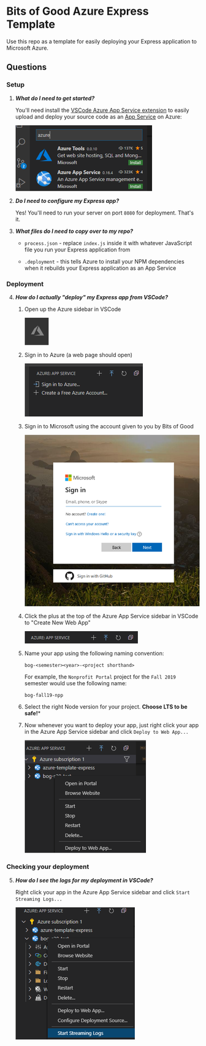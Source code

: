 # Bits of Good Azure Express Template

Use this repo as a template for easily deploying your Express application to Microsoft Azure.

## Questions

### Setup

1. ***What do I need to get started?***

    You'll need install the [VSCode Azure App Service extension](https://marketplace.visualstudio.com/items?itemName=ms-azuretools.vscode-azureappservice) to easily upload and deploy your source code as an [App Service](https://docs.microsoft.com/en-us/azure/app-service/) on Azure:

    ![Azure App Service package](images/azure_package.png)

2. ***Do I need to configure my Express app?***

    Yes! You'll need to run your server on port `8080` for deployment. That's it.

3. ***What files do I need to copy over to my repo?***

    - `process.json` - replace `index.js` inside it with whatever JavaScript file you run your Express application from

    - `.deployment` - this tells Azure to install your NPM dependencies when it rebuilds your Express application as an App Service

### Deployment

4. ***How do I actually "deploy" my Express app from VSCode?***

    1. Open up the Azure sidebar in VSCode
    
        ![Azure icon](images/azure_icon.png)

    2. Sign in to Azure (a web page should open)

        ![Azure sign in](images/azure_signin.png)

    3. Sign in to Microsoft using the account given to you by Bits of Good

        ![Microsoft sign in](images/ms_signin.png)

    4. Click the plus at the top of the Azure App Service sidebar in VSCode to "Create New Web App"

        ![Create web app](images/webapp_add.png)

    5. Name your app using the following naming convention:
        
        ```
        bog-<semester><year>-<project shorthand>
        ```

        For example, the `Nonprofit Portal` project for the `Fall 2019` semester would use the following name:
        ```
        bog-fall19-npp
        ```

    6. Select the right Node version for your project. **Choose LTS to be safe!***

    7. Now whenever you want to deploy your app, just right click your app in the Azure App Service sidebar and click `Deploy to Web App...`

        ![Deploy to web app](images/azure_deploy.png)


### Checking your deployment

5. ***How do I see the logs for my deployment in VSCode?***

    Right click your app in the Azure App Service sidebar and click `Start Streaming Logs...`

    ![View your logs](images/azure_logs.png)





    

